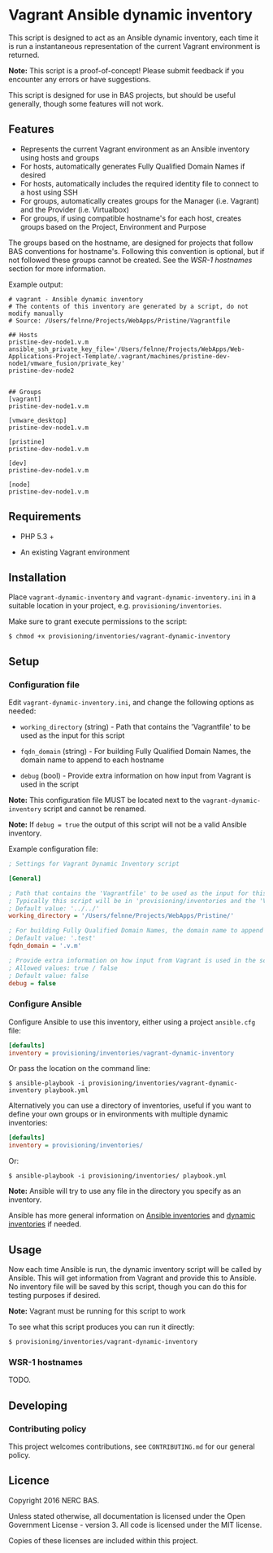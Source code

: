 # Vagrant Ansible dynamic inventory

This script is designed to act as an Ansible dynamic inventory, each time it is run a instantaneous representation
of the current Vagrant environment is returned.

**Note:** This script is a proof-of-concept! Please submit feedback if you encounter any errors or have suggestions.

This script is designed for use in BAS projects, but should be useful generally, though some features will not work.

## Features

* Represents the current Vagrant environment as an Ansible inventory using hosts and groups
* For hosts, automatically generates Fully Qualified Domain Names if desired
* For hosts, automatically includes the required identity file to connect to a host using SSH
* For groups, automatically creates groups for the Manager (i.e. Vagrant) and the Provider (i.e. Virtualbox)
* For groups, if using compatible hostname's for each host, creates groups based on the Project, Environment and Purpose

The groups based on the hostname, are designed for projects that follow BAS conventions for hostname's. Following this
convention is optional, but if not followed these groups cannot be created. See the *WSR-1 hostnames* section for 
more information.

Example output:

```
# vagrant - Ansible dynamic inventory
# The contents of this inventory are generated by a script, do not modify manually
# Source: /Users/felnne/Projects/WebApps/Pristine/Vagrantfile

## Hosts
pristine-dev-node1.v.m ansible_ssh_private_key_file='/Users/felnne/Projects/WebApps/Web-Applications-Project-Template/.vagrant/machines/pristine-dev-node1/vmware_fusion/private_key'
pristine-dev-node2


## Groups
[vagrant]
pristine-dev-node1.v.m

[vmware_desktop]
pristine-dev-node1.v.m

[pristine]
pristine-dev-node1.v.m

[dev]
pristine-dev-node1.v.m

[node]
pristine-dev-node1.v.m
```

## Requirements

* PHP 5.3 +

* An existing Vagrant environment

## Installation

Place `vagrant-dynamic-inventory` and `vagrant-dynamic-inventory.ini` in a suitable location in your project,
e.g. `provisioning/inventories`.

Make sure to grant execute permissions to the script:

```
$ chmod +x provisioning/inventories/vagrant-dynamic-inventory
```

## Setup

### Configuration file

Edit `vagrant-dynamic-inventory.ini`, and change the following options as needed:

* `working_directory` (string) - Path that contains the 'Vagrantfile' to be used as the input for this script

* `fqdn_domain` (string) - For building Fully Qualified Domain Names, the domain name to append to each hostname

* `debug` (bool) - Provide extra information on how input from Vagrant is used in the script

**Note:** This configuration file MUST be located next to the `vagrant-dynamic-inventory` script and cannot be renamed.

**Note:** If `debug = true` the output of this script will not be a valid Ansible inventory.

Example configuration file:

```ini
; Settings for Vagrant Dynamic Inventory script

[General]

; Path that contains the 'Vagrantfile' to be used as the input for this script
; Typically this script will be in 'provisioning/inventories and the 'Vagrantfile' in the project root
; Default value: '../../'
working_directory = '/Users/felnne/Projects/WebApps/Pristine/'

; For building Fully Qualified Domain Names, the domain name to append to each hostname
; Default value: '.test'
fqdn_domain = '.v.m'

; Provide extra information on how input from Vagrant is used in the script
; Allowed values: true / false
; Default value: false
debug = false
```

### Configure Ansible

Configure Ansible to use this inventory, either using a project `ansible.cfg` file:

```ini
[defaults]
inventory = provisioning/inventories/vagrant-dynamic-inventory
```

Or pass the location on the command line:

```
$ ansible-playbook -i provisioning/inventories/vagrant-dynamic-inventory playbook.yml
```

Alternatively you can use a directory of inventories, useful if you want to define your own groups or in environments
with multiple dynamic inventories:

```ini
[defaults]
inventory = provisioning/inventories/
```

Or:

```
$ ansible-playbook -i provisioning/inventories/ playbook.yml
```

**Note:** Ansible will try to use any file in the directory you specify as an inventory.

Ansible has more general information on [Ansible inventories](http://docs.ansible.com/ansible/intro_inventory.html) 
and [dynamic inventories](http://docs.ansible.com/ansible/intro_dynamic_inventory.html) if needed.

## Usage

Now each time Ansible is run, the dynamic inventory script will be called by Ansible. This will get information from
Vagrant and provide this to Ansible. No inventory file will be saved by this script, though you can do this for testing
purposes if desired.

**Note:** Vagrant must be running for this script to work

To see what this script produces you can run it directly:

```
$ provisioning/inventories/vagrant-dynamic-inventory
```

### WSR-1 hostnames

TODO.

## Developing

### Contributing policy

This project welcomes contributions, see `CONTRIBUTING.md` for our general policy.

## Licence

Copyright 2016 NERC BAS.

Unless stated otherwise, all documentation is licensed under the Open Government License - version 3. All code is
licensed under the MIT license.

Copies of these licenses are included within this project.

